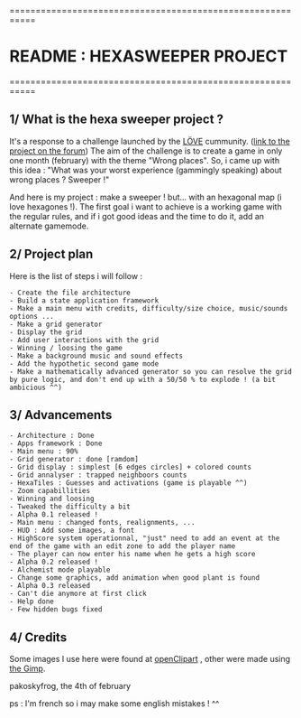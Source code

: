 ===========================================================
#              README : HEXASWEEPER PROJECT
===========================================================

## 1/ What is the hexa sweeper project ?

It's a response to a challenge launched by the [L&Ouml;VE][LOVE] cummunity. ([link to the project on the forum][tpe1])
The aim of the challenge is to create a game in only one month (february) with the theme "Wrong places".
So, i came up with this idea : "What was your worst experience (gammingly speaking) about wrong places ? Sweeper !"

And here is my project : make a sweeper ! but... with an hexagonal map (i love hexagones !). The first goal i want to achieve is a working game with the regular rules, and if i got good ideas and the time to do it, add an alternate gamemode.


## 2/ Project plan

Here is the list of steps i will follow :

    - Create the file architecture
    - Build a state application framework
    - Make a main menu with credits, difficulty/size choice, music/sounds options ...
    - Make a grid generator
    - Display the grid
    - Add user interactions with the grid
    - Winning / loosing the game
    - Make a background music and sound effects
    - Add the hypothetic second game mode
    - Make a mathematically advanced generator so you can resolve the grid by pure logic, and don't end up with a 50/50 % to explode ! (a bit ambicious ^^)
    

## 3/ Advancements

    - Architecture : Done
    - Apps framework : Done
    - Main menu : 90%
    - Grid generator : done [ramdom]
    - Grid display : simplest [6 edges circles] + colored counts
    - Grid annalyser : trapped neighboors counts
    - HexaTiles : Guesses and activations (game is playable ^^)
    - Zoom capabillities
    - Winning and loosing
    - Tweaked the difficulty a bit
    - Alpha 0.1 released !
    - Main menu : changed fonts, realignments, ...
    - HUD : Add some images, a font
    - HighScore system operationnal, "just" need to add an event at the end of the game with an edit zone to add the player name
    - The player can now enter his name when he gets a high score
    - Alpha 0.2 released !
    - Alchemist mode playable
    - Change some graphics, add animation when good plant is found
    - Alpha 0.3 released
    - Can't die anymore at first click
    - Help done
    - Few hidden bugs fixed

## 4/ Credits

Some images I use here were found at [openClipart][ocp] , other were made using [the Gimp][gimp].



pakoskyfrog, the 4th of february

ps : I'm french so i may make some english mistakes ! ^^

[LOVE]: http://love2d.org
[ocp]: http://openclipart.org
[gimp]: http://www.gimp.org/
[tpe1]: https://love2d.org/forums/viewtopic.php?f=3&t=13519